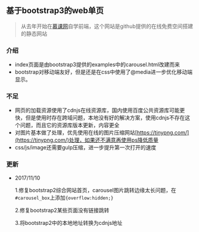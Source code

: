 ## 基于bootstrap3的web单页

> 从去年开始在[慕课网](http://www.imooc.com)自学前端，这个网站是github提供的在线免费空间搭建的静态网站

### 介绍

- index页面是由bootstrap3提供的examples中的carousel.html改建而来
- bootstrap对移动端友好，但是还是在css中使用了@media进一步优化移动端显示。

### 不足

- 网页的加载资源使用了cdnjs在线资源库，国内使用百度公共资源库可能更快，但是使用时存在跨域问题，本地没有好的解决方案，使用cdnjs不存在这个问题，而且它的资源库版本更新，内容更全
- 对图片基本做了处理，优先使用在线的图片压缩网站[https://tinypng.com/](https://tinypng.com/)处理，如果还不满意再使用ps降低质量
- css/js/image还需要gulp压缩，进一步提升第一次打开的速度

### 更新

- 2017/11/10

  1.修复bootstrap2综合网站首页，carousel图片跳转边缘太长问题，在<code>#carousel_box</code>上添加```{overflow:hidden;}```

  2.修复bootstrap2某些页面没有链接跳转
  
  3.将bootstrap2中的本地地址转换为cdnjs地址


